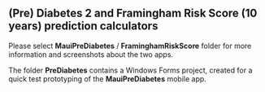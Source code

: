 ## (Pre) Diabetes 2 and Framingham Risk Score (10 years) prediction calculators

Please select **MauiPreDiabetes** / **FraminghamRiskScore** folder for more information and screenshots about the two apps.

The folder **PreDiabetes** contains a Windows Forms project, created for a quick test prototyping of the **MauiPreDiabetes** mobile app.
